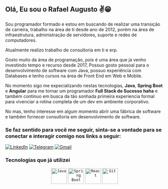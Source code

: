 ## Olá, Eu sou o Rafael Augusto :v:😁

Sou programador formado e estou em buscando de realizar uma transição de carreira, trabalho na área de ti desde ano de 2012, porém na área de infraestrutura, administração de servidores, suporte e redes de computadores. 

Atualmente realizo trabalho de consultoria em ti e erp.  

Gosto muito da área de programação, pois é uma área que ja venho investindo tempo e recurso desde 2017, Possuo gosto pessoal para o desenvolvimento de software com Java, possuo experiência com Databases e tenho cursos na área de Front End em Web e Mobile.

No momento sigo me expecializando nestas tecnologias, __Java__, __Spring Boot__ e __Angular__ para me tornar um programador __Full Stack de Sucesso haha__ e também continuo em busca da tão sonhada primeira experiencia formal para vivenciar a rotina completa de um dev em ambiente corporativo.

No mas, tenho interesse em algum momento abrir uma fábrica de software e também fornecer consultoria em desenvolvimento de software.  

### Se faz sentido para você me seguir, sinta-se a vontade para se conectar e interagir comigo nos links a seguir:

  [![LinkedIn](https://img.shields.io/badge/linkedin-%230077B5.svg?style=for-the-badge&logo=linkedin&logoColor=white)](https://www.linkedin.com/in/sr-rafaelaugusto/)
  [![Telegram](https://img.shields.io/badge/Telegram-2CA5E0?style=for-the-badge&logo=telegram&logoColor=white)](https://t.me/sr_rafaelaugusto)
  [![Gmail](https://img.shields.io/badge/Gmail-D14836?style=for-the-badge&logo=gmail&logoColor=white)](mailto:sr.rafaelaugusto@gmail.com)

### Tecnologias que já utilizei

<div align="center">
	<code><img height="50" src="https://user-images.githubusercontent.com/25181517/117201156-9a724800-adec-11eb-9a9d-3cd0f67da4bc.png" alt="Java" title="Java" /></code>
	<code><img height="50" src="https://user-images.githubusercontent.com/25181517/183891303-41f257f8-6b3d-487c-aa56-c497b880d0fb.png" alt="Spring Boot" title="Spring Boot" /></code>
<code><img height="50" src="https://user-images.githubusercontent.com/25181517/183897015-94a058a6-b86e-4e42-a37f-bf92061753e5.png" alt="React" title="React" /></code>
	<code><img height="50" src="https://user-images.githubusercontent.com/25181517/192108372-f71d70ac-7ae6-4c0d-8395-51d8870c2ef0.png" alt="Git" title="Git" /></code>
	
</div></br>
